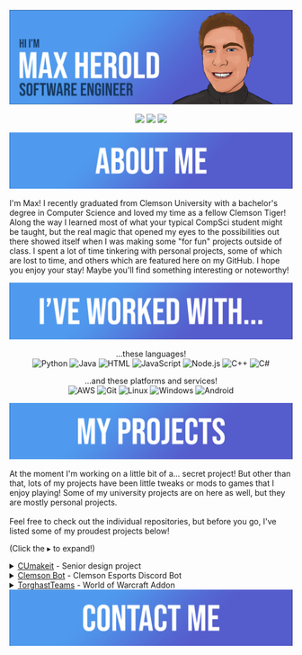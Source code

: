 [![Header](https://raw.githubusercontent.com/maxheyn/maxheyn/master/resources/MaxHBanner.png "Header")](https://github.com/maxheyn)

<p align= 'center'>
<a href='https://www.linkedin.com/in/max-herold-8099b11a6/'><img src='https://img.shields.io/badge/-Max%20Herold-blue?style=flat&logo=Linkedin&logoColor=white&link=https://www.linkedin.com/in/max-herold-8099b11a6/'></a>
<a href="mailto:maxoheyn@gmail.com?subject=Hello%20Max%2C%20From%20GitHub!"><img src='https://img.shields.io/badge/-maxoheyn@gmail.com-c14438?style=flat&logo=Gmail&logoColor=white'></a>
<img src='https://komarev.com/ghpvc/?username=maxheyn&label=Profile+Views&style=flat'>
</p>


<img src = 'https://github.com/maxheyn/maxheyn/blob/master/resources/AboutMeBanner.png' alt='About Me'>

I'm Max! I recently graduated from Clemson University with a bachelor's degree in Computer Science and loved my time as a fellow Clemson Tiger! Along the way I learned most of what your typical CompSci student might be taught, but the real magic that opened my eyes to the possibilities out there showed itself when I was making some "for fun" projects outside of class. I spent a lot of time tinkering with personal projects, some of which are lost to time, and others which are featured here on my GitHub. I hope you enjoy your stay! Maybe you'll find something interesting or noteworthy!

<img src = 'https://github.com/maxheyn/maxheyn/blob/master/resources/IveWorkedWithBanner.png' alt='Ive worked with'>

<p align = 'center'>
...these languages!<br>

<img src = 'https://github.com/maxheyn/maxheyn/blob/master/resources/python-original.svg' alt='Python' width='50'/>
<img src = 'https://github.com/maxheyn/maxheyn/blob/master/resources/java-original-wordmark.svg' alt='Java' width='50'/>
<img src = 'https://github.com/maxheyn/maxheyn/blob/master/resources/html5-original-wordmark.svg' alt='HTML' width='50'/>
<img src = 'https://github.com/maxheyn/maxheyn/blob/master/resources/javascript-original.svg' alt='JavaScript' width='50'/>
<img src = 'https://github.com/maxheyn/maxheyn/blob/master/resources/nodejs-original.svg' alt='Node.js' width='50'/>
<img src = 'https://github.com/maxheyn/maxheyn/blob/master/resources/cplusplus-original.svg' alt='C++' width='50'/>
<img src = 'https://github.com/maxheyn/maxheyn/blob/master/resources/csharp-original.svg' alt='C#' width='50'/>
</p>

<p align = 'center'>
...and these platforms and services!<br>

<img src = 'https://github.com/maxheyn/maxheyn/blob/master/resources/amazonwebservices-original.svg' alt='AWS' width='50'/>
<img src = 'https://github.com/maxheyn/maxheyn/blob/master/resources/git-original.svg' alt='Git' width='50'/>
<img src = 'https://github.com/maxheyn/maxheyn/blob/master/resources/linux-original.svg' alt='Linux' width='50'/>
<img src = 'https://github.com/maxheyn/maxheyn/blob/master/resources/windows-original.svg' alt='Windows' width='50'/>
<img src = 'https://github.com/maxheyn/maxheyn/blob/master/resources/android-original.svg' alt='Android' width='50'/>
</p>

<img src = 'https://github.com/maxheyn/maxheyn/blob/master/resources/MyProjectsBanner.png' alt='My Projects'>

At the moment I'm working on a little bit of a... secret project! But other than that, lots of my projects have been little tweaks or mods to games that I enjoy playing! Some of my university projects are on here as well, but they are mostly personal projects. <br><br>Feel free to check out the individual repositories, but before you go, I've listed some of my proudest projects below!

(Click the ▸ to expand!)

<details>
    <summary>
        <a href="https://github.com/clemsonMakerspace/CUmakeit"><u>CUmakeit</u></a> - Senior design project 
    </summary>
    My team of 4 was given an amazing opportunity to work on a project sponsored by AWS, and to work and be mentored by AWS employees! We developed the foundations for a login and logout system for the <a href="https://www.cumaker.space/">Clemson Makerspace</a>, utilzing various AWS features and some Raspberry Pis with card readers.<br><br>Throughout my semesters at Clemson, this was by far the best learning opportunity that I experienced. I learned about and implementing various AWS features, the agile software development cycle, leading a group of developers, managing client expectations,  working on an large scale project, and most importantly... what to do <b>better</b> next time! This was truly the highlight of my college experience, and I even got a summer internship out of it 😊.
</details>

<details>
    <summary>
        <a href="https://github.com/maxheyn/Clemson-Bot"><u>Clemson Bot</u></a> - Clemson Esports Discord Bot 
    </summary>
    This was a fun project, inspired by a <a href="https://github.com/ClemsonCPSC-Discord/ClemBot">bot</a> of a similar name from the Clemson CPSC Discord, that I created during my time as an officer of <a href="https://discord.com/invite/clemson">Clemson Esports</a>. I was in charge of all things "technical" in the Discord, so I thought that maybe I'd use my skills to make those technical things a bit more... automated. (And easier for the next person!)<br><br>Clemson Bot was created with community feedback in mind and still has room for tons of features. Most of the current features are silly, like posting memes and inside jokes, but I made sure to include some utility that was much needed for the club.
</details>

<details>
    <summary>
        <a href="https://github.com/maxheyn/TorghastTeams"><u>TorghastTeams</u></a>  - World of Warcraft Addon
    </summary>
    An addon for World of Warcraft's newest feature: Torghast, Tower of the Damned! All that you need to know is in the repo's README, but simply put, it's a tweak to make it easier to play that game mode with your friends!<br><br>Along the way, I met some other super friendly addon developers who were kind enough to be of assistance and point me in the right directions, since the documentation and tutorials for making WoW addons were pretty sparce or outdated. Very thankful for them!<br><br>This was inspired by a friend who I met in World of Warcraft. They mentioned that they were interested in programming and had a tiny bit of experience with it. I thought, well, maybe we can make an addon together! Unfortunately... this addon ended up being a bit more than beginner friendly, but it got them programming again, and they started making their own addon and projects to keep up with what they saw I was doing. Proud to have had an impact on someone else who enjoys doing what I do as well!
</details>

<img src = 'https://github.com/maxheyn/maxheyn/blob/master/resources/ContactMeBanner.png' alt='Contact Me'>